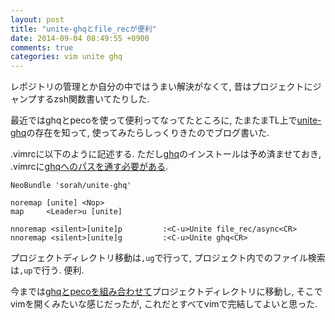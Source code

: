 ```yaml
---
layout: post
title: "unite-ghqとfile_recが便利"
date: 2014-09-04 08:49:55 +0900
comments: true
categories: vim unite ghq
---
```


レポジトリの管理とか自分の中ではうまい解決がなくて, 昔はプロジェクトにジャンプするzsh関数書いてたりした.


最近ではghqとpecoを使って便利ってなってたところに, たまたまTL上で[unite-ghq](https://github.com/sorah/unite-ghq)の存在を知って, 使ってみたらしっくりきたのでブログ書いた.


.vimrcに以下のように記述する. ただし[ghq](https://github.com/motemen/ghq)のインストールは予め済ませておき, .vimrcに[ghqへのパスを通す必要がある](https://github.com/sorah/unite-ghq/issues/1).

```vim
NeoBundle 'sorah/unite-ghq'

noremap [unite] <Nop>
map     <Leader>u [unite]

nnoremap <silent>[unite]p         :<C-u>Unite file_rec/async<CR>
nnoremap <silent>[unite]g         :<C-u>Unite ghq<CR>
```

プロジェクトディレクトリ移動は`,ug`で行って, プロジェクト内でのファイル検索は`,up`で行う. 便利.


今までは[ghqとpecoを組み合わせて](https://github.com/yucchiy/dotfiles/blob/master/zsh/zsh/sources/peco/src.zsh)プロジェクトディレクトリに移動し, そこでvimを開くみたいな感じだったが, これだとすべてvimで完結してよいと思った.
